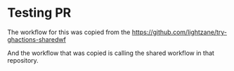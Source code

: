 # Testing PR

The workflow for this was copied from the https://github.com/lightzane/try-ghactions-sharedwf

And the workflow that was copied is calling the shared workflow in that repository.
